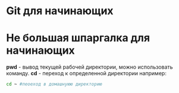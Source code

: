 # Git для начинающих

# Не большая шпаргалка для начинающих

**pwd** - вывод текущей рабочей директории, можно использовать команду.
**cd** - переход к определенной директории например:

```bash
cd ~ #пеоеход в домашнуюю директорию
```
